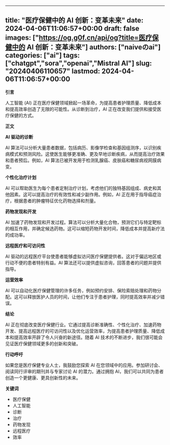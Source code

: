 
---
title: "医疗保健中的 AI 创新：变革未来"
date: 2024-04-06T11:06:57+00:00
draft: false
images: ["https://og.g0f.cn/api/og?title=医疗保健中的 AI 创新：变革未来"]
authors: ["naiveのai"]
categories: ["ai"]
tags: ["chatgpt","sora","openai","Mistral AI"]
slug: "20240406110657"
lastmod: 2024-04-06T11:06:57+00:00
---
**引言**

人工智能 (AI) 正在医疗保健领域掀起一场革命，为提高患者护理质量、降低成本和提高效率创造了无限的可能性。从诊断到治疗，AI 正在改变我们提供和接受医疗保健的方式。

**正文**

**AI 驱动的诊断**

AI 算法可以分析大量患者数据，包括病历、影像学检查和基因组测序，以识别疾病模式和预测风险。这使医生能够更准确、更及早地诊断疾病，从而提高治疗效果和患者预后。例如，AI 算法已被开发用于检测乳腺癌、皮肤癌和糖尿病视网膜病变。

**个性化治疗计划**

AI 可以帮助医生为每个患者定制治疗计划，考虑他们的独特基因组成、病史和其他因素。这可以提高治疗的有效性和减少副作用。例如，AI 正在用于指导癌症治疗，根据患者的肿瘤特征优化药物选择和剂量。

**药物发现和开发**

AI 加速了药物发现和开发过程。算法可以分析大量化合物，预测它们与特定靶标的相互作用，并确定候选药物。这可以缩短药物开发时间，降低成本并提高新疗法的成功率。

**远程医疗和可访问性**

AI 驱动的远程医疗平台使患者能够虚拟访问医疗保健提供者。这对于偏远地区或行动不便的患者特别有益。AI 算法还可以提供虚拟咨询，回答患者的问题并提供指导。

**运营效率**

AI 可以自动化医疗保健管理的许多任务，例如预约安排、保险索赔处理和药物分配。这可以释放医护人员的时间，让他们专注于患者护理，同时提高效率并减少错误。

**结论**

AI 正在彻底改变医疗保健行业。它通过提高诊断准确性、个性化治疗、加速药物开发、提高远程医疗的可访问性以及优化运营效率，为提高患者护理质量、降低成本和提高效率开辟了令人兴奋的新途径。随着 AI 技术的不断进步，我们很可能会见证医疗保健领域更多的创新和突破。

**行动呼吁**

如果您是医疗保健专业人士，我鼓励您探索 AI 在您领域中的应用。参加研讨会、阅读同行评审的期刊并与专家讨论 AI 的潜力。通过拥抱 AI，我们可以共同为患者创造一个更健康、更具创新性的未来。

**关键词**

* 医疗保健
* 人工智能
* 诊断
* 治疗
* 药物发现
* 远程医疗
* 效率